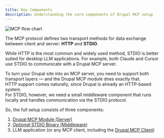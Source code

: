 ```yaml
---
title: Key Components
description: Understanding the core components of Drupal MCP setup
---
```


![MCP flow chart](/images/mcp-flow.svg)

The MCP protocol defines two transport methods for data exchange between client and server: **HTTP** and **STDIO**.

While HTTP is the most common and widely used method, STDIO is better suited for desktop LLM applications. For example, both Claude and Cursor use STDIO to communicate with a Drupal MCP server.

To turn your Drupal site into an MCP server, you need to support both transport layers — and the Drupal MCP module does exactly that.  
HTTP support comes naturally, since Drupal is already an HTTP-based system.  
For STDIO, however, we need a small middleware component that runs locally and handles communication via the STDIO protocol.

So, the full setup consists of three components:

1. [Drupal MCP Module (Server)](https://www.drupal.org/project/mcp)
2. [*Optional* STDIO Binary (Middleware)](https://github.com/Omedia/drupal-mcp-client)
3. LLM application (or any MCP client, including the [Drupal MCP Client](https://drupal.org/project/mcp_client))
